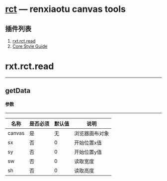  [rct](https://jquery.com/) — renxiaotu canvas tools
==============

插件列表
--------------
1. [rxt.rct.read](#rxt.rct.read)
2. [Core Style Guide](https://contribute.jquery.org/style-guide/js/)

# rxt.rct.read
--------------

## getData

#### 参数
---
| 名称 | 是否必须 | 默认值 | 说明 |
|---------|--------|------|--------------|
| canvas | 是 | 无 | 浏览器画布对象 |
| sx | 否 | 0 | 开始位置x值 |
| sy | 否 | 0 | 开始位置y值 |
| sw | 否 | 0 | 读取宽度 |
| sh | 否 | 0 | 读取高度 |

